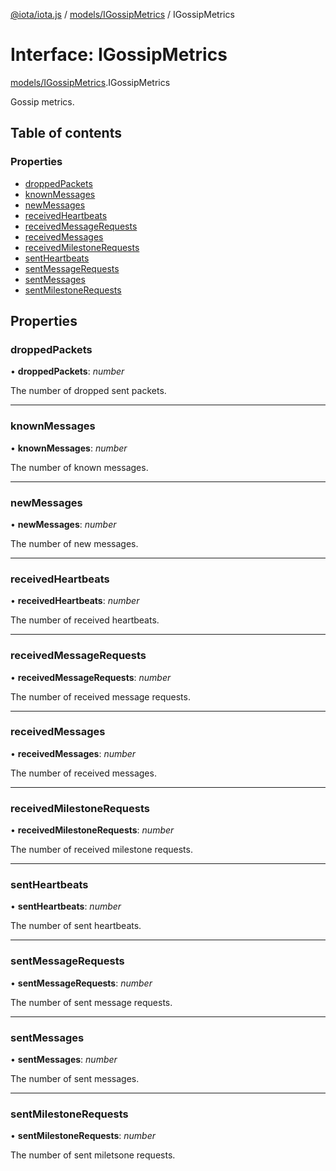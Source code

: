 [@iota/iota.js](../README.md) / [models/IGossipMetrics](../modules/models_igossipmetrics.md) / IGossipMetrics

# Interface: IGossipMetrics

[models/IGossipMetrics](../modules/models_igossipmetrics.md).IGossipMetrics

Gossip metrics.

## Table of contents

### Properties

- [droppedPackets](models_igossipmetrics.igossipmetrics.md#droppedpackets)
- [knownMessages](models_igossipmetrics.igossipmetrics.md#knownmessages)
- [newMessages](models_igossipmetrics.igossipmetrics.md#newmessages)
- [receivedHeartbeats](models_igossipmetrics.igossipmetrics.md#receivedheartbeats)
- [receivedMessageRequests](models_igossipmetrics.igossipmetrics.md#receivedmessagerequests)
- [receivedMessages](models_igossipmetrics.igossipmetrics.md#receivedmessages)
- [receivedMilestoneRequests](models_igossipmetrics.igossipmetrics.md#receivedmilestonerequests)
- [sentHeartbeats](models_igossipmetrics.igossipmetrics.md#sentheartbeats)
- [sentMessageRequests](models_igossipmetrics.igossipmetrics.md#sentmessagerequests)
- [sentMessages](models_igossipmetrics.igossipmetrics.md#sentmessages)
- [sentMilestoneRequests](models_igossipmetrics.igossipmetrics.md#sentmilestonerequests)

## Properties

### droppedPackets

• **droppedPackets**: *number*

The number of dropped sent packets.

___

### knownMessages

• **knownMessages**: *number*

The number of known messages.

___

### newMessages

• **newMessages**: *number*

The number of new messages.

___

### receivedHeartbeats

• **receivedHeartbeats**: *number*

The number of received heartbeats.

___

### receivedMessageRequests

• **receivedMessageRequests**: *number*

The number of received message requests.

___

### receivedMessages

• **receivedMessages**: *number*

The number of received messages.

___

### receivedMilestoneRequests

• **receivedMilestoneRequests**: *number*

The number of received milestone requests.

___

### sentHeartbeats

• **sentHeartbeats**: *number*

The number of sent heartbeats.

___

### sentMessageRequests

• **sentMessageRequests**: *number*

The number of sent message requests.

___

### sentMessages

• **sentMessages**: *number*

The number of sent messages.

___

### sentMilestoneRequests

• **sentMilestoneRequests**: *number*

The number of sent miletsone requests.
